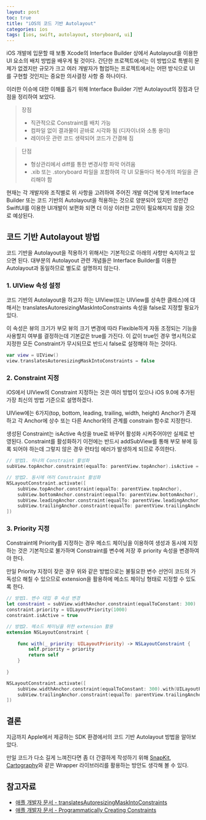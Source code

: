 ```yaml
---
layout: post
toc: true
title: "iOS의 코드 기반 Autolayout"
categories: ios
tags: [ios, swift, autolayout, storyboard, ui]
---
```


iOS 개발에 입문할 때 보통 Xcode의 Interface Builder 상에서 Autolayout을 이용한 UI 요소의 배치 방법을 배우게 될 것이다. 간단한 프로젝트에서는 이 방법으로 특별히 문제가 없겠지만 규모가 크고 여러 개발자가 협업하는 프로젝트에서는 어떤 방식으로 UI를 구현할 것인지는 중요한 의사결정 사항 중 하나이다.

이러한 이슈에 대한 이해를 돕기 위해 Interface Builder 기반 Autolayout의 장점과 단점을 정리하여 보았다.

> 장점
> - 직관적으로 Constraint를 배치 가능
> - 컴파일 없이 결과물이 곧바로 시각화 됨 (디자이너와 소통 용이)
> - 레이아웃 관련 코드 생략되어 코드가 간결해 짐

> 단점
> - 형상관리에서 diff를 통한 변경사항 파악 어려움
> - .xib 또는 .storyboard 파일을 포함하여 각 UI 모듈마다 복수개의 파일을 관리해야 함

현재는 각 개발자와 조직별로 위 사항을 고려하여 주어진 개발 여건에 맞게 Interface Builder 또는 코드 기반의 Autolayout을 적용하는 것으로 양분되어 있지만 조만간 SwiftUI를 이용한 UI개발이 보편화 되면 더 이상 이러한 고민이 필요해지지 않을 것으로 예상된다.



## 코드 기반 Autolayout 방법
코드 기반을 Autolayout을 적용하기 위해서는 기본적으로 아래의 사항만 숙지하고 있으면 된다. 대부분의 Autolayout 관련 개념들은 Interface Builder를 이용한 Autolayout과 동일하므로 별도로 설명하지 않는다.

### 1. UIView 속성 설정
코드 기반의 Autolayout을 하고자 하는 UIView(또는 UIView를 상속한 클래스)에 대해서는 translatesAutoresizingMaskIntoConstraints 속성을 false로 지정할 필요가 있다.

이 속성은 뷰의 크기가 부모 뷰의 크기 변경에 따라 Flexible하게 자동 조정되는 기능을 사용할지 여부를 결정하는데 기본값은 true를 가진다.
이 값이 true인 경우 명시적으로 지정한 모든 Constraint가 무시되므로 반드시 false로 설정해야 하는 것이다.

``` swift
var view = UIView()
view.translatesAutoresizingMaskIntoConstraints = false
```

### 2. Constraint 지정
iOS에서 UIView의 Constraint 지정하는 것은 여러 방법이 있으나 iOS 9.0에 추가된 가장 최신의 방법 기준으로 설명하겠다.

UIView에는 6가지(top, bottom, leading, trailing, width, height) Anchor가 존재하고 각 Anchor에 상수 또는 다른 Anchor와의 관계를 constrain 함수로 지정한다.

생성된 Constraint는 isActive 속성을 true로 바꾸어 활성화 시켜주어야만 실제로 반영된다. Constraint를 활성화하기 이전에는 반드시 addSubView를 통해 부모 뷰에 등록 되어야 하는데 그렇지 않은 경우 런타임 에러가 발생하게 되므로 주의한다.

``` swift 
// 방법1. 하나의 Constraint 활성화
subView.topAnchor.constraint(equalTo: parentView.topAnchor).isActive = true
```

``` swift 
// 방법2. 동시에 여러 Constraint 활성화
NSLayoutConstraint.activate([
    subView.topAnchor.constraint(equalTo: parentView.topAnchor),
    subView.bottomAnchor.constraint(equalTo: parentView.bottomAnchor),
    subView.leadingAnchor.constraint(equalTo: parentView.leadingAnchor),
    subView.trailingAnchor.constraint(equalTo: parentView.trailingAnchor)
])
```

### 3. Priority 지정
Constraint에 Priority를 지정하는 경우 메소드 체이닝을 이용하여 생성과 동시에 지정하는 것은 기본적으로 불가하며 Constraint를 변수에 저장 후 priority 속성을 변경하여야 한다.

만일 Priority 지정이 잦은 경우 위와 같은 방법으로는 불필요한 변수 선언이 코드의 가독성으 해칠 수 있으므로 extension을 활용하에 메소드 체이닝 형태로 지정할 수 있도록 한다.

``` swift
// 방법1. 변수 대입 후 속성 변경
let constraint = subView.widthAnchor.constraint(equalToConstant: 300)
constraint.priority = UILayoutPriority(1000)
constraint.isActive = true
```

``` swift
// 방법2. 메소드 체이닝을 위한 extension 활용
extension NSLayoutConstraint {
    
    func with(_ priority: UILayoutPriority) -> NSLayoutConstraint {
        self.priority = priority
        return self
    }
    
}

NSLayoutConstraint.activate([
    subView.widthAnchor.constraint(equalToConstant: 300).with(UILayoutPriority(1000)),
    subView.trailingAnchor.constraint(equalTo: parentView.trailingAnchor).with(UILayoutPriority(700)),
])
```


## 결론
지금까지 Apple에서 제공하는 SDK 환경에서의 코드 기반 Autolayout 방법을 알아보았다.

만일 코드가 다소 길게 느껴진다면 좀 더 간결하게 작성하기 위해 [SnapKit](https://github.com/SnapKit/SnapKit), [Cartography](https://github.com/robb/Cartography)와 같은 Wrapper 라이브러리를 활용하는 방안도 생각해 볼 수 있다.


## 참고자료
- [애플 개발자 문서 - translatesAutoresizingMaskIntoConstraints](https://developer.apple.com/documentation/uikit/uiview/1622572-translatesautoresizingmaskintoco)
- [애플 개발자 문서 - Programmatically Creating Constraints](https://developer.apple.com/library/archive/documentation/UserExperience/Conceptual/AutolayoutPG/ProgrammaticallyCreatingConstraints.html)
